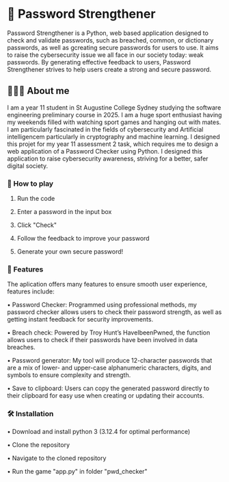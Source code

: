 # 🔐 Password Strengthener
Password Strengthener is a Python, web based application designed to check and validate passwords, such as breached, common, or dictionary passwords, as well as gcreating secure passwords for users to use. 
It aims to raise the cybersecurity issue we all face in our society today: weak passwords. By generating effective feedback to users, Password Strengthener strives to help users create a strong and secure password.

## 👨🏻‍💻 About me 
I am a year 11 student in St Augustine College Sydney studying the software engineering preliminary course in 2025.
I am a huge sport enthusiast having my weekends filled with watching sport games and hanging out with mates. 
I am particularly fascinated in the fields of cybersecurity and Artificial intelligencem particularly in cryptography and machine learning.
I designed this projet for my year 11 assessment 2 task, which requires me to design a web application of a Password Checker using Python.
I designed this application to raise cybersecurity awareness, striving for a better, safer digital society.

### 🤔 How to play
1.	Run the code

2. Enter a password in the input box

3.	Click "Check"

4.	Follow the feedback to improve your password

5. Generate your own secure password!


### 🔐 Features 
The aplication offers many features to ensure smooth user experience, features include: 

•	Password Checker: Programmed using professional methods, my password checker allows users to check their password strength, as well as getting instant feedback for security improvements.

•	Breach check: Powered by Troy Hunt’s HaveIbeenPwned, the function allows users to check if their passwords have been involved in data breaches. 

•	Password generator: My tool will produce 12-character passwords that are a mix of lower- and upper-case alphanumeric characters, digits, and symbols to ensure complexity and strength.

•	Save to clipboard: Users can copy the generated password directly to their clipboard for easy use when creating or updating their accounts. 



### 🛠️ Installation

•	Download and install python 3 (3.12.4 for optimal performance)

•	Clone the repository

•	Navigate to the cloned repository

• Run the game "app.py" in folder "pwd_checker"






